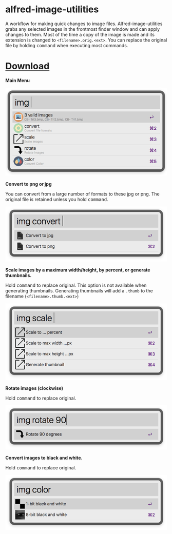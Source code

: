# alfred-image-utilities

A workflow for making quick changes to image files. Alfred-image-utilities grabs any selected images in the frontmost finder window and can apply changes to them. Most of the time a copy of the image is made and its extension is changed to `<filename>.orig.<ext>`. You can replace the original file by holding <kbd>command</kbd> when executing most commands.

# [Download](https://github.com/danielecook/alfred-image-utilities/releases/latest)

__Main Menu__

![home](screenshots/home.png)

__Convert to png or jpg__

You can convert from a large number of formats to these jpg or png. The original file is retained unless you hold <kbd>command</kbd>.

![convert](screenshots/convert.png)

__Scale images by a maximum width/height, by percent, or generate thumbnails.__

Hold <kbd>command</kbd> to replace original. This option is not available when generating thumbnails. Generating thumbnails will add a `.thumb` to the filename (`<filename>.thumb.<ext>`)

![scale](screenshots/scale.png)

__Rotate images (clockwise)__

Hold <kbd>command</kbd> to replace original.

![rotate](screenshots/rotate.png)

__Convert images to black and white.__

Hold <kbd>command</kbd> to replace original.

![color](screenshots/color.png)

